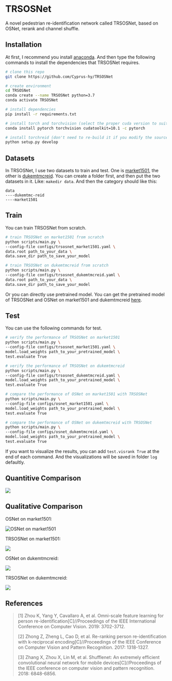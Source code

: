 # TRSOSNet

A novel pedestrian re-identification network called TRSOSNet, based on OSNet, rerank and channel shuffle.

## Installation

At first, I recommend you install [anaconda](https://docs.anaconda.com/anaconda/install/). And then type the following commands to install the dependencies that TRSOSNet requires.

```bash
# clone this repo
git clone https://github.com/Cyprus-hy/TRSOSNet

# create environment
cd TRSOSNet
conda create --name TRSOSNet python=3.7
conda activate TRSOSNet

# install dependencies
pip install -r requirements.txt

# install torch and torchvision (select the proper cuda version to suit your machine)
conda install pytorch torchvision cudatoolkit=10.1 -c pytorch

# install torchreid (don't need to re-build it if you modify the source code)
python setup.py develop
```

## Datasets

In TRSOSNet, I use two datasets to train and test. One is [market1501](https://drive.google.com/file/d/0B8-rUzbwVRk0c054eEozWG9COHM/view?usp=sharing), the other is [dukemtmcreid](https://drive.google.com/open?id=1jjE85dRCMOgRtvJ5RQV9-Afs-2_5dY3O). You can create a folder first, and then put the two datasets in it. Like: `makedir data`. And then the category should like this:

```
data
----dukemtmc-reid
----market1501
```

## Train

You can train TRSOSNet from scratch.

```bash
# train TRSOSNet on market1501 from scratch
python scripts/main.py \
--config-file configs/trsosnet_market1501.yaml \
data.root path_to_your_data \
data.save_dir path_to_save_your_model

# train TRSOSNet on dukemtmcreid from scratch
python scripts/main.py \
--config-file configs/trsosnet_dukemtmcreid.yaml \
data.root path_to_your_data \
data.save_dir path_to_save_your_model
```

Or you can directly use pretrained model. You can get the pretrained model of TRSOSNet and OSNet on market1501 and dukemtmcreid [here](https://drive.google.com/drive/folders/13e1xZuplwVUzvLsS3HQ1wUJ86HEXqs5W?usp=sharing).

## Test

You can use the following commands for test.

```bash
# verify the performance of TRSOSNet on market1501
python scripts/main.py \
--config-file configs/trsosnet_market1501.yaml \
model.load_weights path_to_your_pretrained_model \
test.evaluate True

# verify the performance of TRSOSNet on dukemtmcreid
python scripts/main.py \
--config-file configs/trsosnet_dukemtmcreid.yaml \
model.load_weights path_to_your_pretrained_model \
test.evaluate True

# compare the performance of OSNet on market1501 with TRSOSNet
python scripts/main.py \
--config-file configs/osnet_market1501.yaml \
model.load_weights path_to_your_pretrained_model \
test.evaluate True

# compare the performance of OSNet on dukemtmcreid with TRSOSNet
python scripts/main.py \
--config-file configs/osnet_dukemtmcreid.yaml \
model.load_weights path_to_your_pretrained_model \
test.evaluate True
```

If you want to visualize the results, you can add `test.visrank True` at the end of each command. And the visualizations will be saved in folder `log` defaultly.

## Quantitive Comparison

![](https://ftp.bmp.ovh/imgs/2021/01/54db87266fb75cd6.png)

## Qualitative Comparison

OSNet on market1501:

![OSNet on market1501](https://ftp.bmp.ovh/imgs/2021/01/5767bafb80ca827d.jpg)

TRSOSNet on market1501:

![](https://ftp.bmp.ovh/imgs/2021/01/9723449ca5567b02.jpg)

OSNet on dukemtmcreid:

![](https://ftp.bmp.ovh/imgs/2021/01/01370ef74380960f.jpg)

TRSOSNet on dukemtmcreid:

![](https://ftp.bmp.ovh/imgs/2021/01/4538fb224570854c.jpg)

## References

> [1] Zhou K, Yang Y, Cavallaro A, et al. Omni-scale feature learning for person re-identification[C]//Proceedings of the IEEE International Conference on Computer Vision. 2019: 3702-3712.
>
> [2] Zhong Z, Zheng L, Cao D, et al. Re-ranking person re-identification with k-reciprocal encoding[C]//Proceedings of the IEEE Conference on Computer Vision and Pattern Recognition. 2017: 1318-1327.
>
> [3] Zhang X, Zhou X, Lin M, et al. Shufflenet: An extremely efficient convolutional neural network for mobile devices[C]//Proceedings of the IEEE conference on computer vision and pattern recognition. 2018: 6848-6856.
